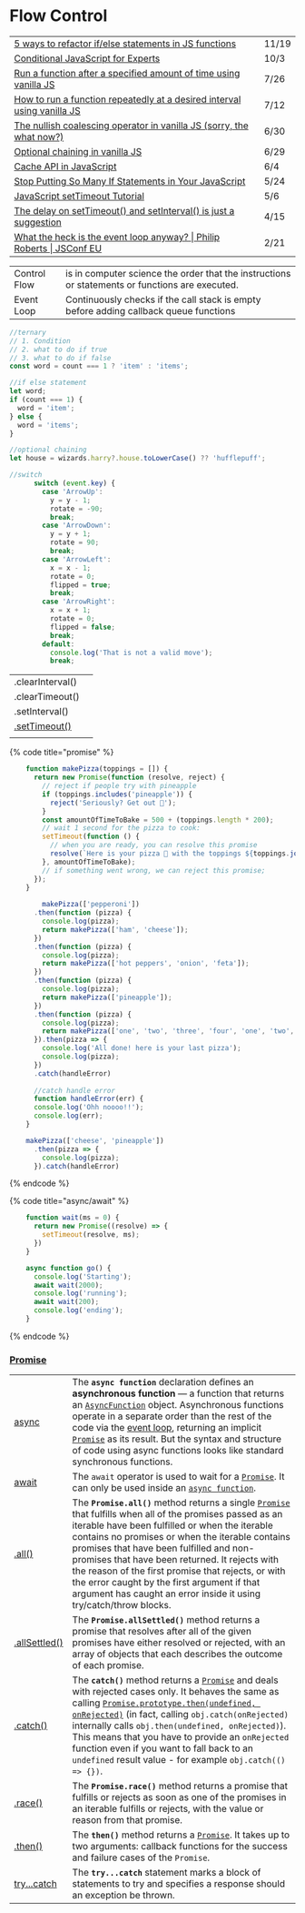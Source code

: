 # Flow Control

|  |  |
| :--- | :--- |
| [5 ways to refactor if/else statements in JS functions](https://dev.to/sylwiavargas/5-ways-to-refactor-if-else-statements-in-js-functions-208e?utm_source=digest_mailer&utm_medium=email&utm_campaign=digest_email) | 11/19 |
| [Conditional JavaScript for Experts](https://medium.com/hackernoon/conditional-javascript-for-experts-d2aa456ef67c) | 10/3 |
| [Run a function after a specified amount of time using vanilla JS](https://gomakethings.com/run-a-function-after-a-specified-amount-of-time-using-vanilla-js/?mc_cid=42651963cd&mc_eid=[UNIQID]) | 7/26 |
| [How to run a function repeatedly at a desired interval using vanilla JS](https://gomakethings.com/how-to-run-a-function-repeatedly-at-a-desired-interval-using-vanilla-js/?mc_cid=91a5e0a1b8&mc_eid=[UNIQID]) | 7/12 |
| [The nullish coalescing operator in vanilla JS \(sorry, the what now?\)](https://gomakethings.com/the-nullish-coalescing-operator-in-vanilla-js-sorry-the-what-now/?mc_cid=847da65dd5&mc_eid=[UNIQID]) | 6/30 |
| [Optional chaining in vanilla JS](https://gomakethings.com/optional-chaining-in-vanilla-js/?mc_cid=d4f6bcc5d0&mc_eid=[UNIQID]) | 6/29 |
| [Cache API in JavaScript](https://medium.com/javascript-dots/cache-api-in-javascript-644380391681) | 6/4 |
| [Stop Putting So Many If Statements in Your JavaScript](https://medium.com/better-programming/stop-putting-so-many-if-statements-in-your-javascript-3b65aaa4b86b) | 5/24 |
| [JavaScript setTimeout Tutorial](https://www.freecodecamp.org/news/javascript-sleep-wait-delay/) | 5/6 |
| [The delay on setTimeout\(\) and setInterval\(\) is just a suggestion](https://gomakethings.com/the-delay-on-settimeout-and-setinterval-is-just-a-suggestion/?mc_cid=a64b101c23&mc_eid=[UNIQID]) | 4/15 |
| [What the heck is the event loop anyway? \| Philip Roberts \| JSConf EU](https://www.youtube.com/watch?v=8aGhZQkoFbQ) | 2/21 |

|  |  |
| :--- | :--- |
| Control Flow | is in computer science the order that the instructions or statements or functions are executed. |
| Event Loop | Continuously checks if the call stack is empty before adding callback queue functions |

```javascript
//ternary
// 1. Condition
// 2. what to do if true
// 3. what to do if false
const word = count === 1 ? 'item' : 'items';

//if else statement
let word;
if (count === 1) {
  word = 'item';
} else {
  word = 'items';
}

//optional chaining
let house = wizards.harry?.house.toLowerCase() ?? 'hufflepuff';
```

```javascript
//switch
      switch (event.key) {
        case 'ArrowUp':
          y = y - 1;
          rotate = -90;
          break;
        case 'ArrowDown':
          y = y + 1;
          rotate = 90;
          break;
        case 'ArrowLeft':
          x = x - 1;
          rotate = 0;
          flipped = true;
          break;
        case 'ArrowRight':
          x = x + 1;
          rotate = 0;
          flipped = false;
          break;
        default:
          console.log('That is not a valid move');
          break;
```

|  |  |
| :--- | :--- |
| .clearInterval\(\) |  |
| .clearTimeout\(\) |  |
| .setInterval\(\) |  |
| [.setTimeout\(\)](https://developer.mozilla.org/en-US/docs/Web/API/WindowOrWorkerGlobalScope/setTimeout) |  |
|  |  |

{% code title="promise" %}
```javascript
    function makePizza(toppings = []) {
      return new Promise(function (resolve, reject) {
        // reject if people try with pineapple
        if (toppings.includes('pineapple')) {
          reject('Seriously? Get out 🍍');
        }
        const amountOfTimeToBake = 500 + (toppings.length * 200);
        // wait 1 second for the pizza to cook:
        setTimeout(function () {
          // when you are ready, you can resolve this promise
          resolve(`Here is your pizza 🍕 with the toppings ${toppings.join(' ')}`);
        }, amountOfTimeToBake);
        // if something went wrong, we can reject this promise;
      });
    }
    
        makePizza(['pepperoni'])
      .then(function (pizza) {
        console.log(pizza);
        return makePizza(['ham', 'cheese']);
      })
      .then(function (pizza) {
        console.log(pizza);
        return makePizza(['hot peppers', 'onion', 'feta']);
      })
      .then(function (pizza) {
        console.log(pizza);
        return makePizza(['pineapple']);
      })
      .then(function (pizza) {
        console.log(pizza);
        return makePizza(['one', 'two', 'three', 'four', 'one', 'two', 'three', 'four', 'one', 'two', 'three', 'four']);
      }).then(pizza => {
        console.log('All done! here is your last pizza');
        console.log(pizza);
      })
      .catch(handleError)
      
      //catch handle error
      function handleError(err) {
      console.log('Ohh noooo!!');
      console.log(err);
    }

    makePizza(['cheese', 'pineapple'])
      .then(pizza => {
        console.log(pizza);
      }).catch(handleError)
```
{% endcode %}

{% code title="async/await" %}
```javascript
    function wait(ms = 0) {
      return new Promise((resolve) => {
        setTimeout(resolve, ms);
      })
    }

    async function go() {
      console.log('Starting');
      await wait(2000);
      console.log('running');
      await wait(200);
      console.log('ending');
    }
```
{% endcode %}

### [Promise](https://developer.mozilla.org/en-US/docs/Web/JavaScript/Reference/Global_Objects/Promise)

|  |  |
| :--- | :--- |
| [async](https://developer.mozilla.org/en-US/docs/Web/JavaScript/Reference/Statements/async_function) | The **`async function`** declaration defines an **asynchronous function** — a function that returns an [`AsyncFunction`](https://developer.mozilla.org/en-US/docs/Web/JavaScript/Reference/Global_Objects/AsyncFunction) object. Asynchronous functions operate in a separate order than the rest of the code via the [event loop](https://developer.mozilla.org/en-US/docs/Web/JavaScript/EventLoop), returning an implicit [`Promise`](https://developer.mozilla.org/en-US/docs/Web/JavaScript/Reference/Global_Objects/Promise) as its result. But the syntax and structure of code using async functions looks like standard synchronous functions. |
| [await](https://developer.mozilla.org/en-US/docs/Web/JavaScript/Reference/Operators/await) | The `await` operator is used to wait for a [`Promise`](https://developer.mozilla.org/en-US/docs/Web/JavaScript/Reference/Global_Objects/Promise). It can only be used inside an [`async function`](https://developer.mozilla.org/en-US/docs/Web/JavaScript/Reference/Statements/async_function). |
| [.all\(\)](https://developer.mozilla.org/en-US/docs/Web/JavaScript/Reference/Global_Objects/Promise/all) | The **`Promise.all()`** method returns a single [`Promise`](https://developer.mozilla.org/en-US/docs/Web/JavaScript/Reference/Global_Objects/Promise) that fulfills when all of the promises passed as an iterable have been fulfilled or when the iterable contains no promises or when the iterable contains promises that have been fulfilled and non-promises that have been returned. It rejects with the reason of the first promise that rejects, or with the error caught by the first argument if that argument has caught an error inside it using try/catch/throw blocks. |
| [.allSettled\(\)](https://developer.mozilla.org/en-US/docs/Web/JavaScript/Reference/Global_Objects/Promise/allSettled) | The **`Promise.allSettled()`** method returns a promise that resolves after all of the given promises have either resolved or rejected, with an array of objects that each describes the outcome of each promise. |
| [.catch\(\)](https://developer.mozilla.org/en-US/docs/Web/JavaScript/Reference/Global_Objects/Promise/catch) | The **`catch()`** method returns a [`Promise`](https://developer.mozilla.org/en-US/docs/Web/JavaScript/Reference/Global_Objects/Promise) and deals with rejected cases only. It behaves the same as calling [`Promise.prototype.then(undefined, onRejected)`](https://developer.mozilla.org/en-US/docs/Web/JavaScript/Reference/Global_Objects/Promise/then) \(in fact, calling `obj.catch(onRejected)` internally calls `obj.then(undefined, onRejected)`\). This means that you have to provide an `onRejected` function even if you want to fall back to an `undefined` result value - for example `obj.catch(() => {})`. |
| [.race\(\)](https://developer.mozilla.org/en-US/docs/Web/JavaScript/Reference/Global_Objects/Promise/race) | The **`Promise.race()`** method returns a promise that fulfills or rejects as soon as one of the promises in an iterable fulfills or rejects, with the value or reason from that promise. |
| [.then\(\)](https://developer.mozilla.org/en-US/docs/Web/JavaScript/Reference/Global_Objects/Promise/then) | The **`then()`** method returns a [`Promise`](https://developer.mozilla.org/en-US/docs/Web/API/Promise). It takes up to two arguments: callback functions for the success and failure cases of the `Promise`. |
| [try...catch](https://developer.mozilla.org/en-US/docs/Web/JavaScript/Reference/Statements/try...catch) | The **`try...catch`** statement marks a block of statements to try and specifies a response should an exception be thrown. |


